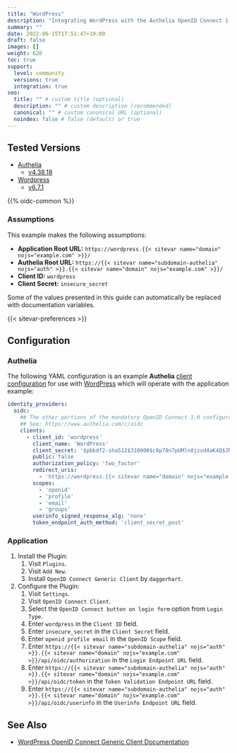 ```yaml
---
title: "WordPress"
description: "Integrating WordPress with the Authelia OpenID Connect 1.0 Provider."
summary: ""
date: 2022-06-15T17:51:47+10:00
draft: false
images: []
weight: 620
toc: true
support:
  level: community
  versions: true
  integration: true
seo:
  title: "" # custom title (optional)
  description: "" # custom description (recommended)
  canonical: "" # custom canonical URL (optional)
  noindex: false # false (default) or true
---
```


## Tested Versions

* [Authelia]
  * [v4.38.18](https://github.com/authelia/authelia/releases/tag/v4.38.18)
* [Wordpress]
  * [v6.7.1](https://core.svn.wordpress.org/tags/6.7.1/)

{{% oidc-common %}}

### Assumptions

This example makes the following assumptions:

* __Application Root URL:__ `https://wordpress.{{< sitevar name="domain" nojs="example.com" >}}/`
* __Authelia Root URL:__ `https://{{< sitevar name="subdomain-authelia" nojs="auth" >}}.{{< sitevar name="domain" nojs="example.com" >}}/`
* __Client ID:__ `wordpress`
* __Client Secret:__ `insecure_secret`

Some of the values presented in this guide can automatically be replaced with documentation variables.

{{< sitevar-preferences >}}

## Configuration

### Authelia

The following YAML configuration is an example __Authelia__ [client configuration] for use with [WordPress] which will
operate with the application example:

```yaml {title="configuration.yml"}
identity_providers:
  oidc:
    ## The other portions of the mandatory OpenID Connect 1.0 configuration go here.
    ## See: https://www.authelia.com/c/oidc
    clients:
      - client_id: 'wordpress'
        client_name: 'WordPress'
        client_secret: '$pbkdf2-sha512$310000$c8p78n7pUMln0jzvd4aK4Q$JNRBzwAo0ek5qKn50cFzzvE9RXV88h1wJn5KGiHrD0YKtZaR/nCb2CJPOsKaPK0hjf.9yHxzQGZziziccp6Yng'  # The digest of 'insecure_secret'.
        public: false
        authorization_policy: 'two_factor'
        redirect_uris:
          - 'https://wordpress.{{< sitevar name="domain" nojs="example.com" >}}/wp-admin/admin-ajax.php?action=openid-connect-authorize'
        scopes:
          - 'openid'
          - 'profile'
          - 'email'
          - 'groups'
        userinfo_signed_response_alg: 'none'
        token_endpoint_auth_method: 'client_secret_post'
```

### Application

1. Install the Plugin:
   1. Visit `Plugins`.
   2. Visit `Add New`.
   3. Install `OpenID Connect Generic Client` by `daggerhart`.
2. Configure the Plugin:
   1. Visit `Settings`.
   2. Visit `OpenID Connect Client`.
   3. Select the `OpenID Connect button on login form` option from `Login Type`.
   4. Enter `wordpress` in the `Client ID` field.
   5. Enter `insecure_secret` in the `Client Secret` field.
   6. Enter `openid profile email` in the `OpenID Scope` field.
   7. Enter `https://{{< sitevar name="subdomain-authelia" nojs="auth" >}}.{{< sitevar name="domain" nojs="example.com" >}}/api/oidc/authorization` in the `Login Endpoint URL` field.
   8. Enter `https://{{< sitevar name="subdomain-authelia" nojs="auth" >}}.{{< sitevar name="domain" nojs="example.com" >}}/api/oidc/token` in the `Token Validation Endpoint URL` field.
   9. Enter `https://{{< sitevar name="subdomain-authelia" nojs="auth" >}}.{{< sitevar name="domain" nojs="example.com" >}}/api/oidc/userinfo` in the `Userinfo Endpoint URL` field.

## See Also

- [WordPress OpenID Connect Generic Client Documentation](https://wordpress.org/plugins/daggerhart-openid-connect-generic/)

[WordPress]: https://en-au.wordpress.org/
[Authelia]: https://www.authelia.com
[OpenID Connect 1.0]: ../../openid-connect/introduction.md
[client configuration]: ../../../configuration/identity-providers/openid-connect/clients.md
